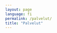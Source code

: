 ```yaml
---
layout: page
language: fi
permalink: /palvelut/
title: "Palvelut"
---
```


<!--
Palvelukuvaukset
================

Ajantasavideo
-------------
**Tosiaikainen videostriimaus eli livestriimi nettiin**  
Lähetykset toteutetaan joko asiakkaan omalle videopalvelimelle tai Infocrea Oy:n [Livestream.com-kanavalla](https://livestream.com/Infocrea-fi) omalle tapahtumasivulleen. Livestream.com-striimi voidaan myös ns. "simulcastata" esim. asiakkaan omalle [YouTube Live](https://www.youtube.com/live) -kanavalle tai Facebook-sivulle.

Kuvamateriaali (1-3 kameran sekä esitystietokoneen kuva) miksataan ja haluttaessa asiakkaan kanssa sovitaan kuvalähteiden keskinäisestä painotuksesta. 

Tapahtuman jälkeen video voidaan tallentaa palvelimelle ja esim. Livestream-tapahtumasivun striimitallenteita voidaan myös kevyesti editoida ja striimauslaatuisena (HD) katsella myös tapahtuman jälkeen. Eli striimin lisäksi syntyy aina haluttaessa myös tallennesivu nopeasti ja edullisesti. 

Striimi tallennetaan aina myös back-upina FullHD-formaatissa ennen lähetykseen lähtöä ja erikseen sovittaessa tämä materiaali on asiakkaan vapaasti käytettävissä haluamallaan tavalla. Muussa tapauksessa se hävitetään tapahtuman jälkeen.

Infocrea Oy:n perusstriimipalvelun hinnoitteluperusteet löytyvät [täältä](/tarjous/).

Videotallenne
-------------
**Videotallennus, editointi ja nettijulkaisu**  
Videokuvaus 1-3 kameralla, kamerakuvien ja mahdollisen esityskuvan miksaus ja  editointi sekä julkaisu asiakkaan omalla alustalla tai esimerkiksi Infocrea Oy:n Vimeo-tilillä (esimerkiksi tapahtuman omaan albumiin).

Oma livekanava avaimet käteen
-----------------------------
**Infocrea Oy tekee kaiken**  
Oma kanava mahdollistaa yrityksen tai organisaation omalta tuntuvan tunnuksen ja tapahtuman nettiosoitteet, logot jne. Hintavaikutus on kuitenkin vain yhden striimauspalvelun (esim. Livestream.com) tunnuksen kuukausimaksun verran. Erikseen sovittavalla tavalla voidaan myös toteuttaa sisäänajo oman striimikanavan itsenäiseen käyttöön. 

Äänitetty valokuvatarina
------------------------
**[QUICKprese](https://quickprese.com/) -ääni- ja valokuvaesitys nettiin**  
QUICKprese on Infocrea Oy:n omaa kehitystyötä. Se mahdollistaa tapahtuman (tyypillisesti seminaari- tms. esitys) äänen ja valokuvien synkronoidun esittämisen, esimerkiksi esityksen kalvojen ja puhujan kuvat ääneen ajastettuna.

Hinnoitteluperusteet
--------------------
Ideointiin, briefauksiin, haastatteluihin, kuvauksiin, editointiin, nettijulkaisuun jne. - sovelletaan Infocrea Oy:n Jarmo Lahden kokemus- ja osaamishistoriasta johtuen Suomen Freelance-journalistit ry:n hinnoitteluperusteista alkunsa saanutta taksaa 78 €/h (+alv 24%). Minimilaskutus ja laskutusporras on 0,5 tuntia). Pääkaupunkiseudun ulkopuolelle tai muuten oman auton käyttöä vaativissa tehtävissä laskutetaan matkakustannukset ja päivärahat verottajan voimassaolevin taksoin. Huom: tapahtumapaikat saattavat laskuttaa tietoliikenne-, audio- ja jopa sähköliitännöistä; nämä kustannukset ovat tapauskohtaisia ja ne on syytä myös muistaa ja ottaa huomioon. - Tarjouspohja löytyy [täältä](https://www.infocrea.fi/tarjous/).

Yhteistyömahdollisuuksia?
-------------------------
Keskustelemme  mielellämme ideoivasti ylläkuvattujen hinnoitteluperusteiden luovista win-win -vaihtoehdoista.
-->